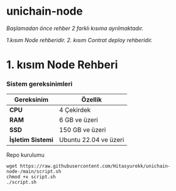 # unichain-node

*Başlamadan önce rehber 2 farklı kısıma ayrılmaktadır.* 


*1.kısım Node rehberidir.*
*2. kısım Contrat deploy rehberidir.*

# 1. kısım Node Rehberi

### Sistem gereksinimleri

| **Gereksinim**        | **Özellik**   |
|-----------------------|---------------|
| **CPU**               | 4 Çekirdek    |
| **RAM**               | 6 GB ve üzeri |
| **SSD**               | 150 GB ve üzeri |
| **İşletim Sistemi**   | Ubuntu 22.04 ve üzeri |


Repo kurulumu 

```
wget https://raw.githubusercontent.com/Hitasyurekk/unichain-node-/main/script.sh
chmod +x script.sh
./script.sh 
```



